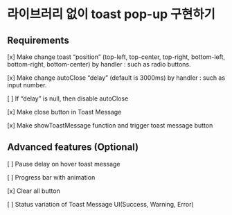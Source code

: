 # 라이브러리 없이 toast pop-up 구현하기

## Requirements

[x] Make change toast “position” (top-left, top-center, top-right, bottom-left, bottom-right, bottom-center) by handler : such as radio buttons.

[x] Make change autoClose “delay” (default is 3000ms) by handler : such as input number.

[ ] If “delay” is null, then disable autoClose

[x] Make close button in Toast Message

[x] Make showToastMessage function and trigger toast message button

## Advanced features (Optional)

[ ] Pause delay on hover toast message

[ ] Progress bar with animation

[x] Clear all button

[ ] Status variation of Toast Message UI(Success, Warning, Error)

